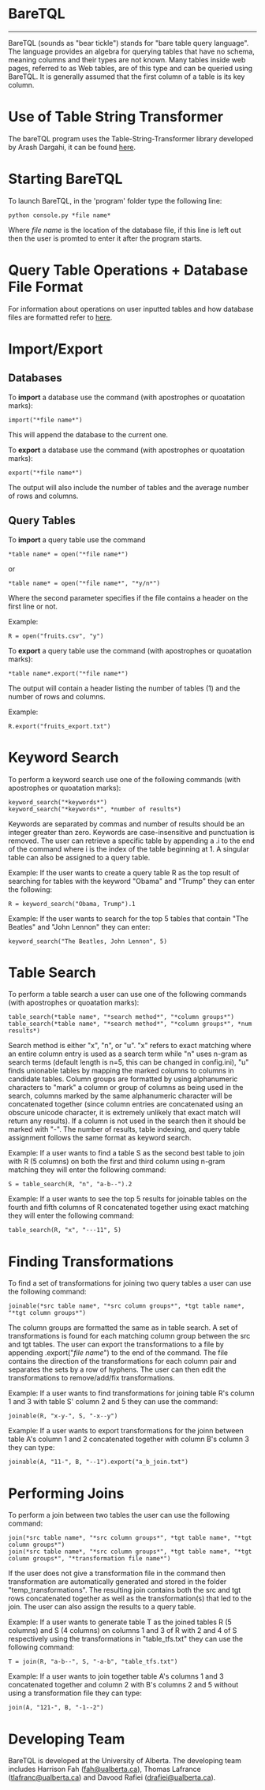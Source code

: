 # BareTQL 
---  
BareTQL (sounds as "bear tickle") stands for "bare table query language". The language 
provides an algebra for querying tables that have no schema, meaning columns and their 
types are not known. Many tables inside web pages, referred to as Web tables, are of this 
type and can be queried using BareTQL. It is generally assumed that the first column of a 
table is its key column.

# Use of Table String Transformer
The bareTQL program uses the Table-String-Transformer library developed by Arash Dargahi, it can be found [here](https://github.com/arashdn/table-string-transformer).

# Starting BareTQL
To launch BareTQL, in the 'program' folder type the following line:

    python console.py *file name*

Where *file name* is the location of the database file, if this line is left out then the user is promted to enter it after the program starts.

# Query Table Operations + Database File Format

For information about operations on user inputted tables and how database files are formatted refer to [here](https://gitlab.com/HarrisonFah/baretql_dashboard/-/blob/master/queryTableOperations.md).

# Import/Export

## Databases
To **import** a database use the command (with apostrophes or quoatation marks): 

    import("*file name*")
    
This will append the database to the current one.

To **export** a database use the command (with apostrophes or quoatation marks): 

    export("*file name*")
    
The output will also include the number of tables and the average number of rows and columns.

## Query Tables

To **import** a query table use the command

    *table name* = open("*file name*")

or

    *table name* = open("*file name*", "*y/n*")

Where the second parameter specifies if the file contains a header on the first line or not.

Example:

    R = open("fruits.csv", "y")

To **export** a query table use the command (with apostrophes or quoatation marks):

    *table name*.export("*file name*")

The output will contain a header listing the number of tables (1) and the number of rows and columns. 

Example:

    R.export("fruits_export.txt")

# Keyword Search

To perform a keyword search use one of the following commands (with apostrophes or quoatation marks):

    keyword_search("*keywords*")
    keyword_search("*keywords*", *number of results*)

Keywords are separated by commas and number of results should be an integer greater than zero. Keywords are case-insensitive and punctuation is removed. The user can retrieve a specific table by appending a .i to the end of the command where i is the index of the table beginning at 1. A singular table can also be assigned to a query table.

Example: If the user wants to create a query table R as the top result of searching for tables with the keyword "Obama" and "Trump" they can enter the following:

    R = keyword_search("Obama, Trump").1

Example: If the user wants to search for the top 5 tables that contain "The Beatles" and "John Lennon" they can enter:

    keyword_search("The Beatles, John Lennon", 5)

# Table Search

To perform a table search a user can use one of the following commands (with apostrophes or quoatation marks):

    table_search(*table name*, "*search method*", "*column groups*")
    table_search(*table name*, "*search method*", "*column groups*", *num results*)

Search method is either "x", "n", or "u". "x" refers to exact matching where an entire column entry is used as a search term while "n" uses n-gram as search terms (default length is n=5, this can be changed in config.ini), "u" finds unionable tables by mapping the marked columns to columns in candidate tables. Column groups are formatted by using alphanumeric characters to "mark" a column or group of columns as being used in the search, columns marked by the same alphanumeric character will be concatenated together (since column entries are concatenated using an obscure unicode character, it is extremely unlikely that exact match will return any results). If a column is not used in the search then it should be marked with "-". The number of results, table indexing, and query table assignment follows the same format as keyword search.

Example: If a user wants to find a table S as the second best table to join with R (5 columns) on both the first and third column using n-gram matching they will enter the following command:

    S = table_search(R, "n", "a-b--").2

Example: If a user wants to see the top 5 results for joinable tables on the fourth and fifth columns of R concatenated together using exact matching they will enter the following command:

    table_search(R, "x", "---11", 5)

# Finding Transformations

To find a set of transformations for joining two query tables a user can use the following command:

    joinable(*src table name*, "*src column groups*", *tgt table name*, "*tgt column groups*")

The column groups are formatted the same as in table search. A set of transformations is found for each matching column group between the src and tgt tables. The user can export the transformations to a file by appending .export("*file name*") to the end of the command. The file contains the direction of the transformations for each column pair and separates the sets by a row of hyphens. The user can then edit the transformations to remove/add/fix transformations.

Example: If a user wants to find transformations for joining table R's column 1 and 3 with table S' column 2 and 5 they can use the command:

    joinable(R, "x-y-", S, "-x--y")

Example: If a user wants to export transformations for the joinn between table A's column 1 and 2 concatenated together with column B's column 3 they can type:

    joinable(A, "11-", B, "--1").export("a_b_join.txt")

# Performing Joins

To perform a join between two tables the user can use the following command:

    join(*src table name*, "*src column groups*", *tgt table name*, "*tgt column groups*")
    join(*src table name*, "*src column groups*", *tgt table name*, "*tgt column groups*", "*transformation file name*")

If the user does not give a transformation file in the command then transformation are automatically generated and stored in the folder "temp_transformations". The resulting join contains both the src and tgt rows concatenated together as well as the transformation(s) that led to the join. The user can also assign the results to a query table.

Example: If a user wants to generate table T as the joined tables R (5 columns) and S (4 columns) on columns 1 and 3 of R with 2 and 4 of S respectively using the transformations in "table_tfs.txt" they can use the following command:

    T = join(R, "a-b--", S, "-a-b", "table_tfs.txt")

Example: If a user wants to join together table A's columns 1 and 3 concatenated together and column 2 with B's columns 2 and 5 without using a transformation file they can type:

    join(A, "121-", B, "-1--2")

# Developing Team

BareTQL is developed at the University of Alberta. The developing team includes Harrison Fah (fah@ualberta.ca), Thomas Lafrance (tlafranc@ualberta.ca) and Davood Rafiei (drafiei@ualberta.ca).  



